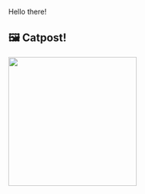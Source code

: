 Hello there!



## 🖼️ Catpost!

<sub>
    <img src="https://cdn2.thecatapi.com/images/twK2C5mX3.jpg" height="256">
</sub>

